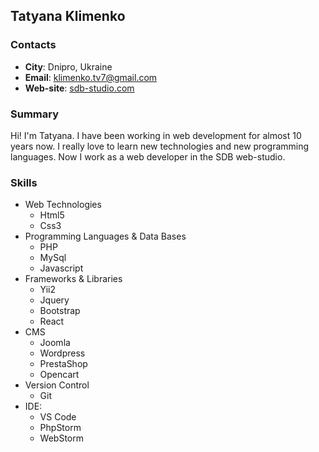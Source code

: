 ## Tatyana Klimenko

### Contacts
- __City__: Dnipro, Ukraine
- __Email__: klimenko.tv7@gmail.com
- __Web-site__: [sdb-studio.com](https://sdb-studio.com/)

### Summary
Hi! I'm Tatyana. I have been working in web development for almost 10 years now. I really love to learn new technologies and new programming languages. Now I work as a web developer in the SDB web-studio.
### Skills
* Web Technologies
  * Html5
  * Css3
* Programming Languages & Data Bases
  * PHP
  * MySql
  * Javascript
* Frameworks & Libraries
  * Yii2
  * Jquery
  * Bootstrap
  * React
* CMS
  * Joomla
  * Wordpress
  * PrestaShop
  * Opencart  
* Version Control 
  * Git
* IDE:
  * VS Code
  * PhpStorm
  * WebStorm 